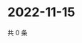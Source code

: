 # 2022-11-15

共 0 条

<!-- BEGIN WEIBO -->
<!-- 最后更新时间 Tue Nov 15 2022 23:17:20 GMT+0800 (China Standard Time) -->

<!-- END WEIBO -->
